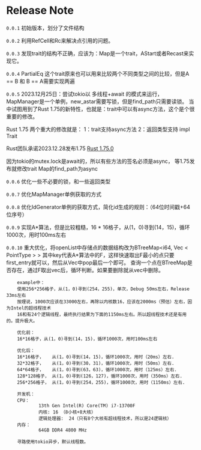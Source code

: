 # Release Note

`0.0.1` 初始版本，划分了文件结构

`0.0.2` 利用RefCell和Rc来解决点引用的问题。

`0.0.3` 发现trait的结构不正确，应该为：Map是一个trait，AStart或者Recast来实现它。

`0.0.4` PartialEq 这个trait原来也可以用来比较两个不同类型之间的比较，但是A == B 和 B == A需要实现两遍

`0.0.5` 2023.12月25日：尝试tokio以 多线程+await 的模式来运行，MapManager是一个单例，new_astar需要写锁，但是find_path只需要读锁。
当中试图用到了Rust 1.75的新特性，也就是：trait中可以有async方法，这个是个很重要的修改。 

Rust 1.75 两个重大的修改就是：
1：trait支持async方法
2：返回类型支持 impl Trait

Rust团队承诺2023.12.28发布1.75 [Rust 1.75.0](https://releases.rs/docs/1.75.0/)

因为tokio的mutex.lock是await的，所以有些方法的签名必须是async，
等1.75发布就修改trait Map的find_path为async


`0.0.6` 优化一些不必要的锁，和一些返回类型

`0.0.7` 优化MapManager单例获取的方式

`0.0.8` 优化IdGenerator单例的获取方式，简化id生成的规则：（64位时间戳+64位序号）

`0.0.9` 实现A*算法，但是比较粗糙，16 * 16格子，从(1，0)寻到(14，15)，循环1000次，用时100ms左右

`0.0.10` 重大优化，将openList中存储点的数据结构改为BTreeMap<i64, Vec < PointType > > 
        其中key代表A*算法中的F，这样快速取出F最小的点只要first_entry就可以，然后从Vec中pop最后一个即可。
        查询一个点在BTreeMap是否存在，通过F取出vec后，循环判断。如果要删除就从vec中删除。

        example中：
        使用256*256格子，从(1，0)寻到(254，255)，单次，Debug 50ms左右，Release 33ms左右
        按理说，1000次应该在33000左右，再除以内核数16，应该在2000ms（预估）左右，因为Intel的超线程技术
        16和有24个逻辑线程，最终执行结果为下面的1150ms左右。所以超线程技术还是有用的。提升极大。

        优化前：
        16*16格子，从(1，0)寻到(14，15)，循环1000次，用时100ms左右

        优化后：
        16*16格子，   从(1，0)寻到(14，15)，循环1000次，用时（20ms）左右.
        32*32格子，   从(1，0)寻到(30，31)，循环1000次，用时（50ms）左右.
        64*64格子，   从(1，0)寻到(63，63)，循环1000次，用时（125ms）左右.
        128*128格子， 从(1，0)寻到(126，127)，循环1000次，用时（350ms）左右.
        256*256格子， 从(1，0)寻到(254，255)，循环1000次，用时（1150ms）左右.

        开发机：
        CPU：
                13th Gen Intel(R) Core(TM) i7-13700F
                内核:	16 （8小核+8大核）
                逻辑处理器:	24（只有8个大核有超线程技术，所以是24逻辑核）
        内存：
                64GB DDR4 4800 MHz

        寻路使用tokio异步，默认线程数。

